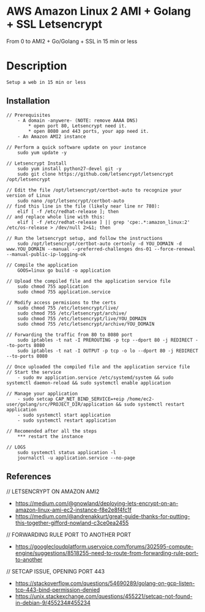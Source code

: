 AWS Amazon Linux 2 AMI + Golang + SSL Letsencrypt
=======

From 0 to AMI2 + Go/Golang + SSL in 15 min or less

Description
=======

	Setup a web in 15 min or less

## Installation

	// Prerequisites
		- A domain -anywere- (NOTE: remove AAAA DNS)
			* open port 80, Letsencrypt need it.
			* open 8080 and 443 ports, your app need it.
		- An Amazon AMI2 instance

	// Perform a quick software update on your instance
		sudo yum update -y

	// Letsencrypt Install
		sudo yum install python27-devel git -y
		sudo git clone https://github.com/letsencrypt/letsencrypt /opt/letsencrypt

	// Edit the file /opt/letsencrypt/certbot-auto to recognize your version of Linux
		sudo nano /opt/letsencrypt/certbot-auto
	// find this line in the file (likely near line nr 780):
		elif [ -f /etc/redhat-release ]; then
	// and replace whole line with this:
		elif [ -f /etc/redhat-release ] || grep 'cpe:.*:amazon_linux:2' /etc/os-release > /dev/null 2>&1; then

	// Run the letsencrypt setup, and follow the instructions
		sudo /opt/letsencrypt/certbot-auto certonly -d YOU_DOMAIN -d www.YOU_DOMAIN --manual --preferred-challenges dns-01 --force-renewal --manual-public-ip-logging-ok

	// Compile the application
		GOOS=linux go build -o application

	// Upload the compiled file and the application service file
		sudo chmod 755 application	
		sudo chmod 755 application.service

	// Modify access permisions to the certs
		sudo chmod 755 /etc/letsencrypt/live/
		sudo chmod 755 /etc/letsencrypt/archive/
		sudo chmod 755 /etc/letsencrypt/live/YOU_DOMAIN
		sudo chmod 755 /etc/letsencrypt/archive/YOU_DOMAIN

	// Forwarding the traffic from 80 to 8080 port
		sudo iptables -t nat -I PREROUTING -p tcp --dport 80 -j REDIRECT --to-ports 8080
		sudo iptables -t nat -I OUTPUT -p tcp -o lo --dport 80 -j REDIRECT --to-ports 8080

	// Once uploaded the compiled file and the application service file
	// Start the service
		- sudo mv application.service /etc/systemd/system && sudo systemctl daemon-reload && sudo systemctl enable application

	// Manage your application
		- sudo setcap CAP_NET_BIND_SERVICE=+eip /home/ec2-user/golang/src/PROJECT_DIR/application && sudo systemctl restart application
		- sudo systemctl start application
		- sudo systemctl restart application

	// Recomended after all the steps
		*** restart the instance

	// LOGS
		sudo systemctl status application -l
		journalctl -u application.service --no-page

## References

// LETSENCRYPT ON AMAZON AMI2
- https://medium.com/@gnowland/deploying-lets-encrypt-on-an-amazon-linux-ami-ec2-instance-f8e2e8f4fc1f
- https://medium.com/@andrenakkurt/great-guide-thanks-for-putting-this-together-gifford-nowland-c3ce0ea2455

// FORWARDING RULE PORT TO ANOTHER PORT
- https://googlecloudplatform.uservoice.com/forums/302595-compute-engine/suggestions/8518255-need-to-route-from-forwarding-rule-port-to-another

// SETCAP ISSUE, OPENING PORT 443
- https://stackoverflow.com/questions/54690289/golang-on-gcp-listen-tcp-443-bind-permission-denied
- https://unix.stackexchange.com/questions/455221/setcap-not-found-in-debian-9/455234#455234